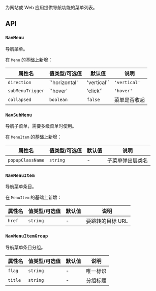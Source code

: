 为网站或 Web 应用提供导航功能的菜单列表。

## API

### `NavMenu`

导航菜单。

在 `Menu` 的基础上新增：

| 属性名 | 值类型/可选值 | 默认值 | 说明 |
| --- | --- | --- | --- |
| `direction` | `'horizontal' | 'vertical'` | `'vertical'` | 菜单条目平铺方向 |
| `subMenuTrigger` | `'hover' | 'click'` | `'hover'` | 子菜单伸缩/弹出的触发方式 |
| `collapsed` | `boolean` | `false` | 菜单是否收起 |

### `NavSubMenu`

导航子菜单，需要多级菜单时使用。

在 `MenuItem` 的基础上新增：

| 属性名 | 值类型/可选值 | 默认值 | 说明 |
| --- | --- | --- | --- |
| `popupClassName` | `string` | - | 子菜单弹出层类名 |

### `NavMenuItem`

导航菜单条目。

在 `MenuItem` 的基础上新增：

| 属性名 | 值类型/可选值 | 默认值 | 说明 |
| --- | --- | --- | --- |
| `href` | `string` | - | 要跳转的目标 URL |

### `NavMenuItemGroup`

导航菜单条目分组。

| 属性名 | 值类型/可选值 | 默认值 | 说明 |
| --- | --- | --- | --- |
| `flag` | `string` | - | 唯一标识 |
| `title` | `string` | - | 分组标题 |
